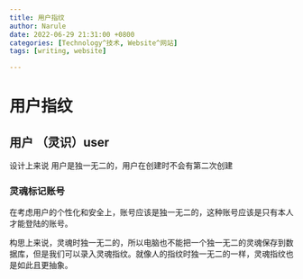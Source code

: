 ```yaml
---
title: 用户指纹
author: Narule
date: 2022-06-29 21:31:00 +0800
categories: [Technology^技术, Website^网站]
tags: [writing, website]

---
```


# 用户指纹

## 用户 （灵识）user

设计上来说 用户是独一无二的，用户在创建时不会有第二次创建

### 灵魂标记账号

在考虑用户的个性化和安全上，账号应该是独一无二的，这种账号应该是只有本人才能登陆的账号。

构思上来说，灵魂时独一无二的，所以电脑也不能把一个独一无二的灵魂保存到数据库，但是我们可以录入灵魂指纹。就像人的指纹时独一无二的一样，灵魂指纹也是如此且更抽象。
